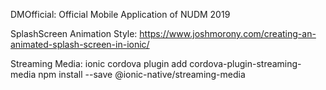 DMOfficial: Official Mobile Application of NUDM 2019

SplashScreen Animation Style:
https://www.joshmorony.com/creating-an-animated-splash-screen-in-ionic/

Streaming Media:
ionic cordova plugin add cordova-plugin-streaming-media
npm install --save @ionic-native/streaming-media
